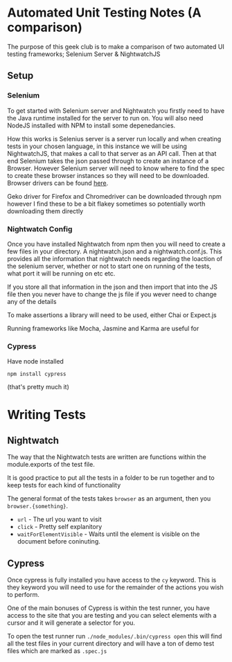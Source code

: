 # Automated Unit Testing Notes (A comparison)

The purpose of this geek club is to make a comparison of two automated UI testing frameworks; Selenium Server & NightwatchJS

## Setup

### Selenium
To get started with Selenium server and Nightwatch you firstly need to have the Java runtime installed for the server to run on. You will also need NodeJS installed with NPM to install some depenedancies.

How this works is Selenius server is a server run locally and when creating tests in your chosen language, in this instance we will be using NightwatchJS, that makes a call to that server as an API call. Then at that end Selenium takes the json passed through to create an instance of a Browser. However Selenium server will need to know where to find the spec to create these browser instances so they will need to be downloaded. Browser drivers can be found [here](http://nightwatchjs.org/gettingstarted). 

Geko driver for Firefox and Chromedriver can be downloaded through npm however I find these to be a bit flakey sometimes so potentially worth downloading them directly

### Nightwatch Config

Once you have installed Nightwatch from npm then you will need to create a few files in your directory. A nightwatch.json and a nightwatch.conf.js. This provides all the information that nightwatch needs regarding the loaction of the selenium server, whether or not to start one on running of the tests, what port it will be running on etc etc.

If you store all that information in the json and then import that into the JS file then you never have to change the js file if you wever need to change any of the details

To make assertions a library will need to be used, either Chai or Expect.js

Running frameworks like Mocha, Jasmine and Karma are useful for

### Cypress
Have node installed

`npm install cypress`

(that's pretty much it)

# Writing Tests

## Nightwatch

The way that the Nightwatch tests are written are functions within the module.exports of the test file. 

It is good practice to put all the tests in a folder to be run together and to keep tests for each kind of functionality

The general format of the tests takes `browser` as an argument, then you `browser.{something}`.

* `url` - The url you want to visit
* `click` - Pretty self explanitory
* `waitForElementVisible` - Waits until the element is visible on the document before coninuting.  

## Cypress
Once cypress is fully installed you have access to the `cy` keyword.
This is they keyword you will need to use for the remainder of the actions you wish to perform.

One of the main bonuses of Cypress is within the test runner, you have access to the site that you are testing and you can select elements with a cursor and it will generate a selector for you. 

To open the test runner run `./node_modules/.bin/cypress open` this will find all the test files in your current directory and will have a ton of demo test files which are marked as `.spec.js` 